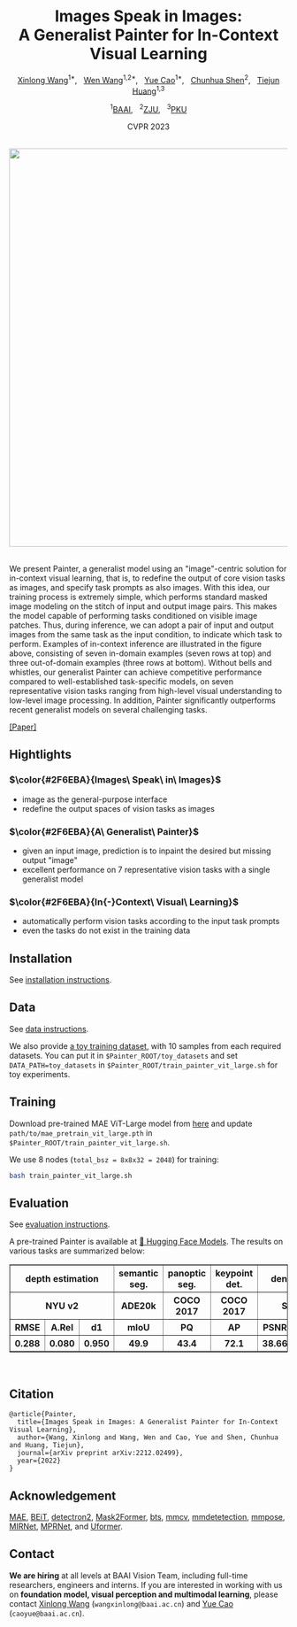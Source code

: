 <div align="center">
<h1>Images Speak in Images: <br>A Generalist Painter for In-Context Visual Learning </h1>

[Xinlong Wang](https://www.xloong.wang/)<sup>1*</sup>, &nbsp; [Wen Wang](https://scholar.google.com/citations?user=1ks0R04AAAAJ&hl)<sup>1,2*</sup>, &nbsp; [Yue Cao](http://yue-cao.me/)<sup>1*</sup>, &nbsp; [Chunhua Shen](https://cshen.github.io/)<sup>2</sup>, &nbsp; [Tiejun Huang](https://scholar.google.com/citations?user=knvEK4AAAAAJ&hl=en)<sup>1,3</sup>

<sup>1</sup>[BAAI](https://www.baai.ac.cn/english.html), &nbsp; <sup>2</sup>[ZJU](https://www.zju.edu.cn/english/), &nbsp; <sup>3</sup>[PKU](https://english.pku.edu.cn/)

CVPR 2023


<br>
  
<image src="docs/teaser.jpg" width="720px" />
<br>

</div>

<br>

We present Painter, a generalist model using an "image"-centric solution for in-context visual learning, that is, to redefine the output of core vision tasks as images, and specify task prompts as also images. With this idea, our training process is extremely simple, which performs standard masked image modeling on the stitch of input and output image pairs. This makes the model capable of performing tasks conditioned on visible image patches. Thus, during inference, we can adopt a pair of input and output images from the same task as the input condition, to indicate which task to perform. Examples of in-context inference are illustrated in the figure above, consisting of seven in-domain examples (seven rows at top) and three out-of-domain examples (three rows at bottom).
Without bells and whistles, our generalist Painter can achieve competitive performance compared to well-established task-specific models, on seven representative vision tasks ranging from high-level visual understanding to low-level image processing. 
In addition, Painter significantly outperforms recent generalist models on several challenging tasks.

[[Paper]](https://arxiv.org/abs/2212.02499)

## Hightlights

### $\color{#2F6EBA}{Images\ Speak\ in\ Images}$ 

- image as the general-purpose interface
- redefine the output spaces of vision tasks as images

### $\color{#2F6EBA}{A\ Generalist\ Painter}$ 

- given an input image, prediction is to inpaint the desired but missing output "image"
- excellent performance on 7 representative vision tasks with a single generalist model

### $\color{#2F6EBA}{In{-}Context\ Visual\ Learning}$  
- automatically perform vision tasks according to the input task prompts 
- even the tasks do not exist in the training data


## Installation
See [installation instructions](docs/INSTALL.md).

## Data
See [data instructions](docs/DATA.md). 

We also provide [a toy training dataset](https://huggingface.co/BAAI/Painter/blob/main/toy_datasets.tar), with 10 samples from each required datasets. You can put it in `$Painter_ROOT/toy_datasets` and set `DATA_PATH=toy_datasets` in `$Painter_ROOT/train_painter_vit_large.sh` for toy experiments.

## Training
Download pre-trained MAE ViT-Large model from [here](https://dl.fbaipublicfiles.com/mae/pretrain/mae_pretrain_vit_large.pth) and update `path/to/mae_pretrain_vit_large.pth` in `$Painter_ROOT/train_painter_vit_large.sh`. 

We use 8 nodes (<code>total_bsz = 8x8x32 = 2048</code>) for training:



```bash
bash train_painter_vit_large.sh
```

## Evaluation
See [evaluation instructions](docs/EVAL.md). 

A pre-trained Painter is available at [🤗 Hugging Face Models](https://huggingface.co/BAAI/Painter/blob/main/painter_vit_large.pth). The results on various tasks are summarized below:


<table border="1" width="100%">
	<tr align="center">
        <!-- <th> Task </th>  -->
        <th colspan="3"> depth estimation </th><th colspan="1"> semantic seg. </th><th colspan="1">panoptic seg.</th><th colspan="1">keypoint det.</th> <th colspan="2"> denoising </th> <th colspan="2"> deraining </th> <th colspan="2"> enhance.</th>
    </tr>
  	<tr align="center">
        <!-- <th> Dataset </th>  -->
        <th colspan="3"> NYU v2 </th><th colspan="1"> ADE20k </th><th colspan="1"> COCO 2017 </th><th colspan="1"> COCO 2017 </th> <th colspan="2"> SIDD </th> <th colspan="2"> 5 datasets </th> <th colspan="2"> LoL </th>
    </tr>
  <tr align="center">
        <!-- <th> Metric </th>  -->
        <th> RMSE </th> <th> A.Rel </th> <th> d1 </th> <th colspan="1"> mIoU </th><th colspan="1">PQ</th><th colspan="1">AP</th> <th> PSNR </th> <th> SSIM </th>  <th> PSNR </th> <th> SSIM </th>  <th> PSNR </th> <th> SSIM </th>
    </tr>
    <tr align="center">
        <!-- <th> Painter </th>  -->
        <th> 0.288 </th> <th> 0.080 </th> <th> 0.950 </th> <th colspan="1"> 49.9 </th> <th> 43.4 </th> <th>72.1</th> <th>  38.66 </th> <th> 0.954 </th>  <th> 29.42 </th> <th> 0.867 </th>  <th> 22.34 </th> <th> 0.872 </th>
    </tr>
</table>
<br>


## Citation

```
@article{Painter,
  title={Images Speak in Images: A Generalist Painter for In-Context Visual Learning},
  author={Wang, Xinlong and Wang, Wen and Cao, Yue and Shen, Chunhua and Huang, Tiejun},
  journal={arXiv preprint arXiv:2212.02499},
  year={2022}
}
```

## Acknowledgement
[MAE](https://github.com/facebookresearch/mae), [BEiT](https://github.com/microsoft/unilm/tree/master/beit), [detectron2](https://github.com/facebookresearch/detectron2), [Mask2Former](https://github.com/facebookresearch/Mask2Former), [bts](https://github.com/cleinc/bts), [mmcv](https://github.com/open-mmlab/mmcv), [mmdetetection](https://github.com/open-mmlab/mmdetection), [mmpose](https://github.com/open-mmlab/mmpose), [MIRNet](https://github.com/swz30/MIRNet), [MPRNet](https://github.com/swz30/MPRNet), and [Uformer](https://github.com/ZhendongWang6/Uformer).

## Contact

**We are hiring** at all levels at BAAI Vision Team, including full-time researchers, engineers and interns. 
If you are interested in working with us on **foundation model, visual perception and multimodal learning**, please contact [Xinlong Wang](https://www.xloong.wang/) (`wangxinlong@baai.ac.cn`) and [Yue Cao](http://yue-cao.me/) (`caoyue@baai.ac.cn`).

